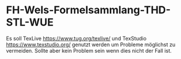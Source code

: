 # FH-Wels-Formelsammlang-THD-STL-WUE
Es soll TexLive https://www.tug.org/texlive/ und TexStudio https://www.texstudio.org/ genutzt werden um Probleme möglichst zu vermeiden. Sollte aber kein Problem sein wenn dies nicht der Fall ist.
